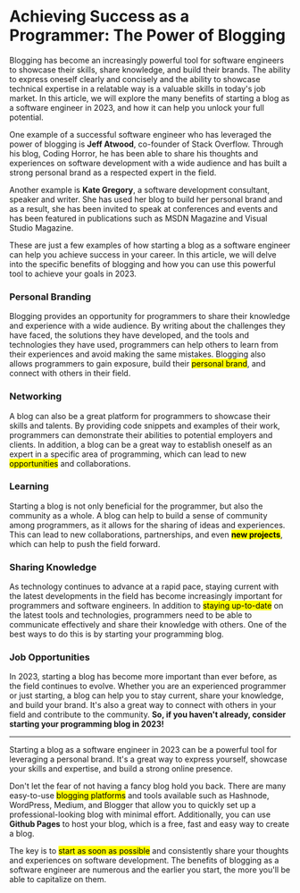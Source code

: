 # Achieving Success as a Programmer: The Power of Blogging

Blogging has become an increasingly powerful tool for software engineers to showcase their skills, share knowledge, and build their brands. The ability to express oneself clearly and concisely and the ability to showcase technical expertise in a relatable way is a valuable skills in today's job market. In this article, we will explore the many benefits of starting a blog as a software engineer in 2023, and how it can help you unlock your full potential.

One example of a successful software engineer who has leveraged the power of blogging is **Jeff Atwood**, co-founder of Stack Overflow. Through his blog, Coding Horror, he has been able to share his thoughts and experiences on software development with a wide audience and has built a strong personal brand as a respected expert in the field.

Another example is **Kate Gregory**, a software development consultant, speaker and writer. She has used her blog to build her personal brand and as a result, she has been invited to speak at conferences and events and has been featured in publications such as MSDN Magazine and Visual Studio Magazine.

These are just a few examples of how starting a blog as a software engineer can help you achieve success in your career. In this article, we will delve into the specific benefits of blogging and how you can use this powerful tool to achieve your goals in 2023.

### **Personal Branding**

Blogging provides an opportunity for programmers to share their knowledge and experience with a wide audience. By writing about the challenges they have faced, the solutions they have developed, and the tools and technologies they have used, programmers can help others to learn from their experiences and avoid making the same mistakes. Blogging also allows programmers to gain exposure, build their <mark>personal brand</mark>, and connect with others in their field.

### Networking

A blog can also be a great platform for programmers to showcase their skills and talents. By providing code snippets and examples of their work, programmers can demonstrate their abilities to potential employers and clients. In addition, a blog can be a great way to establish oneself as an expert in a specific area of programming, which can lead to new <mark>opportunities</mark> and collaborations.

### Learning

Starting a blog is not only beneficial for the programmer, but also the community as a whole. A blog can help to build a sense of community among programmers, as it allows for the sharing of ideas and experiences. This can lead to new collaborations, partnerships, and even **<mark>new projects</mark>**, which can help to push the field forward.

### Sharing Knowledge

As technology continues to advance at a rapid pace, staying current with the latest developments in the field has become increasingly important for programmers and software engineers. In addition to <mark>staying up-to-date</mark> on the latest tools and technologies, programmers need to be able to communicate effectively and share their knowledge with others. One of the best ways to do this is by starting your programming blog.

### Job Opportunities

In 2023, starting a blog has become more important than ever before, as the field continues to evolve. Whether you are an experienced programmer or just starting, a blog can help you to stay current, share your knowledge, and build your brand. It's also a great way to connect with others in your field and contribute to the community. **So, if you haven't already, consider starting your programming blog in 2023!**

---

Starting a blog as a software engineer in 2023 can be a powerful tool for leveraging a personal brand. It's a great way to express yourself, showcase your skills and expertise, and build a strong online presence.

Don't let the fear of not having a fancy blog hold you back. There are many easy-to-use <mark>blogging platforms</mark> and tools available such as Hashnode, WordPress, Medium, and Blogger that allow you to quickly set up a professional-looking blog with minimal effort. Additionally, you can use **Github Pages** to host your blog, which is a free, fast and easy way to create a blog.

The key is to <mark>start as soon as possible</mark> and consistently share your thoughts and experiences on software development. The benefits of blogging as a software engineer are numerous and the earlier you start, the more you'll be able to capitalize on them.